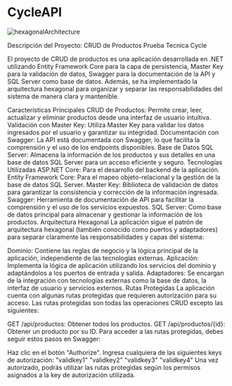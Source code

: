 # CycleAPI


![hexagonalArchitecture](https://github.com/Jayz1x/CycleAPI/assets/100038518/91a7668f-9874-4dcb-bcff-cbd6fa4645a6)


Descripción del Proyecto: CRUD de Productos Prueba Tecnica Cycle


El proyecto de CRUD de productos es una aplicación desarrollada en .NET utilizando Entity Framework Core para la capa de persistencia, Master Key para la validación de datos, Swagger para la documentación de la API y SQL Server como base de datos. Además, se ha implementado la arquitectura hexagonal para organizar y separar las responsabilidades del sistema de manera clara y mantenible.

Características Principales
CRUD de Productos: Permite crear, leer, actualizar y eliminar productos desde una interfaz de usuario intuitiva.
Validación con Master Key: Utiliza Master Key para validar los datos ingresados por el usuario y garantizar su integridad.
Documentación con Swagger: La API está documentada con Swagger, lo que facilita la comprensión y el uso de los endpoints disponibles.
Base de Datos SQL Server: Almacena la información de los productos y sus detalles en una base de datos SQL Server para un acceso eficiente y seguro.
Tecnologías Utilizadas
ASP.NET Core: Para el desarrollo del backend de la aplicación.
Entity Framework Core: Para el mapeo objeto-relacional y la gestión de la base de datos SQL Server.
Master Key: Biblioteca de validación de datos para garantizar la consistencia y corrección de la información ingresada.
Swagger: Herramienta de documentación de API para facilitar la comprensión y el uso de los servicios expuestos.
SQL Server: Como base de datos principal para almacenar y gestionar la información de los productos.
Arquitectura Hexagonal
La aplicación sigue el patrón de arquitectura hexagonal (también conocido como puertos y adaptadores) para separar claramente las responsabilidades y capas del sistema:

Dominio: Contiene las reglas de negocio y la lógica principal de la aplicación, independiente de las tecnologías externas.
Aplicación: Implementa la lógica de aplicación utilizando los servicios del dominio y adaptándolos a los puertos de entrada y salida.
Adaptadores: Se encargan de la integración con tecnologías externas como la base de datos, la interfaz de usuario y servicios externos.
Rutas Protegidas
La aplicación cuenta con algunas rutas protegidas que requieren autorización para su acceso. Las rutas protegidas son todas las operaciones CRUD excepto las siguientes:

GET /api/productos: Obtener todos los productos.
GET /api/productos/{id}: Obtener un producto por su ID.
Para acceder a las rutas protegidas, debes seguir estos pasos en Swagger:

Haz clic en el botón "Authorize".
Ingresa cualquiera de las siguientes keys de autorización:
"validkey1"
"validkey2"
"validkey3"
"validkey4"
Una vez autorizado, podrás utilizar las rutas protegidas según los permisos asignados a la key de autorización utilizada.
